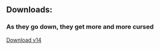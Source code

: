 
## Downloads:
### As they go down, they get more and more cursed

[Download v14](https://github.com/BuffoonSpoon/cheesemod/blob/mod-downloads/bluecheesefinal.jar?raw=true)
